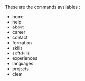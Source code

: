 These are the commands availables :  
- home  
- help  
- about  
- career  
- contact  
- formation  
- skills  
- softskills  
- experiences  
- languages  
- projects  
- clear  